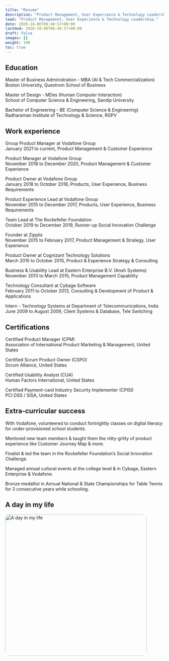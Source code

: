 ```yaml
---
title: "Resume"
description: "Product Management, User Experience & Technology Leadership."
lead: "Product Management, User Experience & Technology Leadership."
date: 2020-10-06T08:48:57+00:00
lastmod: 2020-10-06T08:48:57+00:00
draft: false
images: []
weight: 100
toc: true
---
```


## Education

Master of Business Administration - MBA (AI & Tech Commercialization)  
Boston University, Questrom School of Business 

Master of Design - MDes (Human Computer Interaction)  
School of Computer Science & Engineering, Sandip University  

Bachelor of Engineering - BE (Computer Science & Engineering)  
Radharaman Institute of Technology & Science, RGPV 


## Work experience

Group Product Manager at Vodafone Group   
January 2021 to current, Product Management & Customer Experience   

Product Manager at Vodafone Group   
November 2018 to December 2020, Product Management & Customer Experience   

Product Owner at Vodafone Group   
January 2018 to October 2018, Products, User Experience, Business Requirements   

Product Experience Lead at Vodafone Group   
November 2015 to December 2017, Products, User Experience, Business Requirements   

Team Lead at The Rockefeller Foundation   
October 2019 to December 2019, Runner-up Social Innovation Challenge   

Founder at Zipplis   
November 2015 to February 2017, Product Management & Strategy, User Experience   

Product Owner at Cognizant Technology Solutions   
March 2015 to October 2015, Product & Experience Strategy & Consulting   

Business & Usability Lead at Eastern Enterprise B.V. (Ansh Systems)  
November 2013 to March 2015, Product Management Capability   

Technology Consultant at Cybage Software   
February 2011 to October 2013, Consulting & Development of Product & Applications   

Intern - Technology Systems at Department of Telecommunications, India   
June 2009 to August 2009, Client Systems & Database, Tele Switching   


## Certifications  

Certified Product Manager (CPM)  
Association of International Product Marketing & Management, United States   

Certified Scrum Product Owner (CSPO)  
Scrum Alliance, United States   

Certified Usability Analyst (CUA)   
Human Factors International, United States   

Certified Payment-card Industry Security Implementer (CPISI)   
PCI DSS / SISA, United States   


## Extra-curricular success  

With Vodafone, volunteered to conduct fortnightly classes on digital literacy for under-provisioned school students.  

Mentored new team members & taught them the nitty-gritty of product experience like Customer Journey Map & more.  

Finalist & led the team in the Rockefeller Foundation’s Social Innovation Challenge.  

Managed annual cultural events at the college level & in Cybage, Eastern Enterprise & Vodafone.

Bronze medallist in Annual National & State Championships for Table Tennis for 3 consecutive years while schooling.  


## A day in my life  

<p>
<img src=/docs/A-day-in-my-life.jpg alt="A day in my life" style="width: 450px; height: auto; border-radius: 3%;">
</p>
